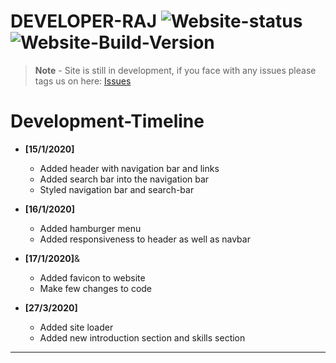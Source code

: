 <!-- MarkDown Starts from here -->
# **DEVELOPER-RAJ** ![Website-status](https://img.shields.io/badge/website-up-color?style=plastic) ![Website-Build-Version](https://img.shields.io/badge/Build-v1.0.1-brightgreen?style=plastic)
> **Note** - Site is still in development, if you face with any issues please tags us on here: [Issues](https://github.com/Developer-Raj/developer-raj.github.io/issues)

 # **Development-Timeline**
- **[15/1/2020]**
  - Added header with navigation bar and links
  - Added search bar into the navigation bar
  - Styled navigation bar and search-bar

- **[16/1/2020]**
  - Added hamburger menu
  - Added responsiveness to header as well as navbar

- **[17/1/2020]**&
  - Added favicon to website
  - Make few changes to code

- **[27/3/2020]**
  - Added site loader
  - Added new introduction section and skills section
***

